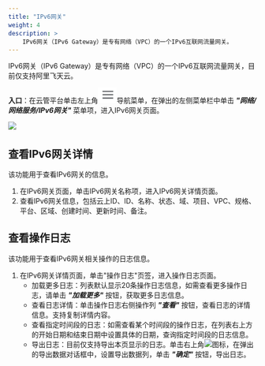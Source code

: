 ```yaml
---
title: "IPv6网关"
weight: 4
description: >
    IPv6网关（IPv6 Gateway）是专有网络（VPC）的一个IPv6互联网流量网关。
---
```


IPv6网关（IPv6 Gateway）是专有网络（VPC）的一个IPv6互联网流量网关，目前仅支持阿里飞天云。


**入口**：在云管平台单击左上角![](../../images/intro/nav.png)导航菜单，在弹出的左侧菜单栏中单击 **_"网络/网络服务/IPv6网关"_** 菜单项，进入IPv6网关页面。

![](../../../images/network/ipv6.png)


## 查看IPv6网关详情

该功能用于查看IPv6网关的信息。

1. 在IPv6网关页面，单击IPv6网关名称项，进入IPv6网关详情页面。
2. 查看IPv6网关信息，包括云上ID、ID、名称、状态、域、项目、VPC、规格、平台、区域、创建时间、更新时间、备注。


## 查看操作日志

该功能用于查看IPv6网关相关操作的日志信息。

1. 在IPv6网关详情页面，单击"操作日志"页签，进入操作日志页面。
    - 加载更多日志：列表默认显示20条操作日志信息，如需查看更多操作日志，请单击 **_"加载更多"_** 按钮，获取更多日志信息。
    - 查看日志详情：单击操作日志右侧操作列 **_"查看"_** 按钮，查看日志的详情信息。支持复制详情内容。
    - 查看指定时间段的日志：如需查看某个时间段的操作日志，在列表右上方的开始日期和结束日期中设置具体的日期，查询指定时间段的日志信息。
    - 导出日志：目前仅支持导出本页显示的日志。单击右上角![](../../../images/system/download.png)图标，在弹出的导出数据对话框中，设置导出数据列，单击 **_"确定"_** 按钮，导出日志。